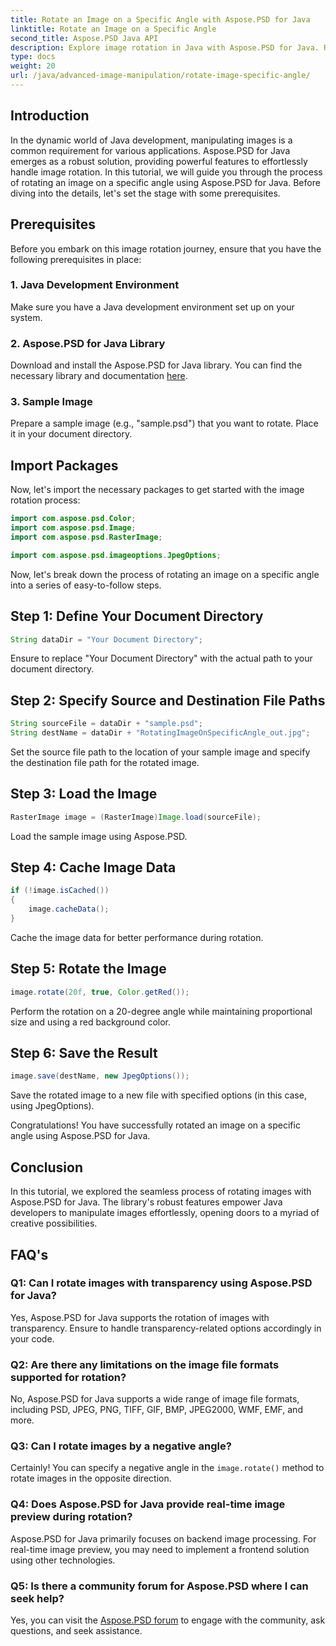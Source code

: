 ```yaml
---
title: Rotate an Image on a Specific Angle with Aspose.PSD for Java
linktitle: Rotate an Image on a Specific Angle
second_title: Aspose.PSD Java API
description: Explore image rotation in Java with Aspose.PSD for Java. Rotate images effortlessly on specific angles.
type: docs
weight: 20
url: /java/advanced-image-manipulation/rotate-image-specific-angle/
---
```

## Introduction

In the dynamic world of Java development, manipulating images is a common requirement for various applications. Aspose.PSD for Java emerges as a robust solution, providing powerful features to effortlessly handle image rotation. In this tutorial, we will guide you through the process of rotating an image on a specific angle using Aspose.PSD for Java. Before diving into the details, let's set the stage with some prerequisites.

## Prerequisites

Before you embark on this image rotation journey, ensure that you have the following prerequisites in place:

### 1. Java Development Environment
Make sure you have a Java development environment set up on your system.

### 2. Aspose.PSD for Java Library
Download and install the Aspose.PSD for Java library. You can find the necessary library and documentation [here](https://reference.aspose.com/psd/java/).

### 3. Sample Image
Prepare a sample image (e.g., "sample.psd") that you want to rotate. Place it in your document directory.

## Import Packages

Now, let's import the necessary packages to get started with the image rotation process:

```java
import com.aspose.psd.Color;
import com.aspose.psd.Image;
import com.aspose.psd.RasterImage;

import com.aspose.psd.imageoptions.JpegOptions;
```

Now, let's break down the process of rotating an image on a specific angle into a series of easy-to-follow steps.

## Step 1: Define Your Document Directory

```java
String dataDir = "Your Document Directory";
```

Ensure to replace "Your Document Directory" with the actual path to your document directory.

## Step 2: Specify Source and Destination File Paths

```java
String sourceFile = dataDir + "sample.psd";
String destName = dataDir + "RotatingImageOnSpecificAngle_out.jpg";
```

Set the source file path to the location of your sample image and specify the destination file path for the rotated image.

## Step 3: Load the Image

```java
RasterImage image = (RasterImage)Image.load(sourceFile);
```

Load the sample image using Aspose.PSD.

## Step 4: Cache Image Data

```java
if (!image.isCached())
{
    image.cacheData();
}
```

Cache the image data for better performance during rotation.

## Step 5: Rotate the Image

```java
image.rotate(20f, true, Color.getRed());
```

Perform the rotation on a 20-degree angle while maintaining proportional size and using a red background color.

## Step 6: Save the Result

```java
image.save(destName, new JpegOptions());
```

Save the rotated image to a new file with specified options (in this case, using JpegOptions).

Congratulations! You have successfully rotated an image on a specific angle using Aspose.PSD for Java.

## Conclusion

In this tutorial, we explored the seamless process of rotating images with Aspose.PSD for Java. The library's robust features empower Java developers to manipulate images effortlessly, opening doors to a myriad of creative possibilities.

## FAQ's

### Q1: Can I rotate images with transparency using Aspose.PSD for Java?

Yes, Aspose.PSD for Java supports the rotation of images with transparency. Ensure to handle transparency-related options accordingly in your code.

### Q2: Are there any limitations on the image file formats supported for rotation?

No, Aspose.PSD for Java supports a wide range of image file formats, including PSD, JPEG, PNG, TIFF, GIF, BMP, JPEG2000, WMF, EMF, and more.

### Q3: Can I rotate images by a negative angle?

Certainly! You can specify a negative angle in the `image.rotate()` method to rotate images in the opposite direction.

### Q4: Does Aspose.PSD for Java provide real-time image preview during rotation?

Aspose.PSD for Java primarily focuses on backend image processing. For real-time image preview, you may need to implement a frontend solution using other technologies.

### Q5: Is there a community forum for Aspose.PSD where I can seek help?

Yes, you can visit the [Aspose.PSD forum](https://forum.aspose.com/c/psd/34) to engage with the community, ask questions, and seek assistance.
